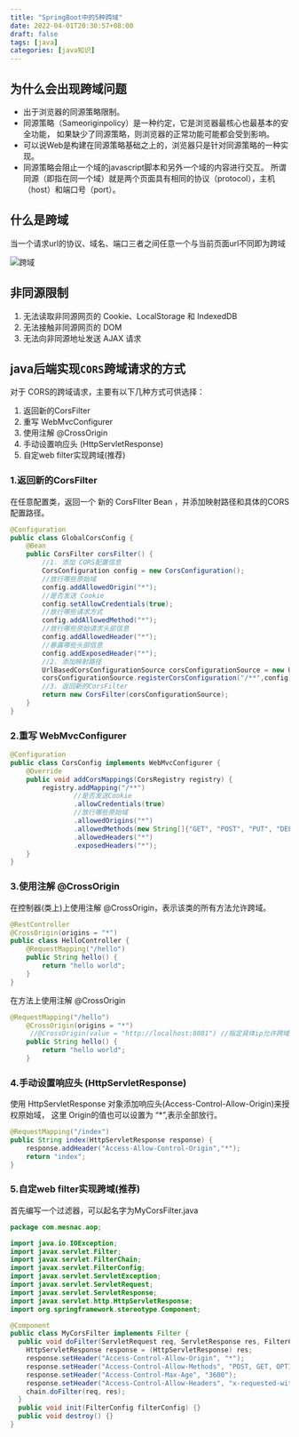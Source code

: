 ```yaml
---
title: "SpringBoot中的5种跨域"
date: 2022-04-01T20:30:57+08:00
draft: false
tags: [java]
categories: [java知识]
---
```

## 为什么会出现跨域问题

* 出于浏览器的同源策略限制。
* 同源策略（Sameoriginpolicy）是一种约定，它是浏览器最核心也最基本的安全功能，
如果缺少了同源策略，则浏览器的正常功能可能都会受到影响。 
* 可以说Web是构建在同源策略基础之上的，浏览器只是针对同源策略的一种实现。 
* 同源策略会阻止一个域的javascript脚本和另外一个域的内容进行交互。
所谓同源（即指在同一个域）就是两个页面具有相同的协议（protocol），主机（host）和端口号（port）。

## 什么是跨域

当一个请求url的协议、域名、端口三者之间任意一个与当前页面url不同即为跨域

![跨域](/img/SpringBoot中的5种跨域/1.png)

## 非同源限制

1. 无法读取非同源网页的 Cookie、LocalStorage 和 IndexedDB
2. 无法接触非同源网页的 DOM
3. 无法向非同源地址发送 AJAX 请求

## java后端实现`CORS`跨域请求的方式

对于 CORS的跨域请求，主要有以下几种方式可供选择：

1. 返回新的CorsFilter
2. 重写 WebMvcConfigurer
3. 使用注解 @CrossOrigin
4. 手动设置响应头 (HttpServletResponse)
5. 自定web filter实现跨域(推荐)

### 1.返回新的CorsFilter

在任意配置类，返回一个 新的 CorsFIlter Bean ，并添加映射路径和具体的CORS配置路径。

```java
@Configuration
public class GlobalCorsConfig {
    @Bean
    public CorsFilter corsFilter() {
        //1. 添加 CORS配置信息
        CorsConfiguration config = new CorsConfiguration();
        //放行哪些原始域
        config.addAllowedOrigin("*");
        //是否发送 Cookie
        config.setAllowCredentials(true);
        //放行哪些请求方式
        config.addAllowedMethod("*");
        //放行哪些原始请求头部信息
        config.addAllowedHeader("*");
        //暴露哪些头部信息
        config.addExposedHeader("*");
        //2. 添加映射路径
        UrlBasedCorsConfigurationSource corsConfigurationSource = new UrlBasedCorsConfigurationSource();
        corsConfigurationSource.registerCorsConfiguration("/**",config);
        //3. 返回新的CorsFilter
        return new CorsFilter(corsConfigurationSource);
    }
}
```

### 2.重写 WebMvcConfigurer

```java
@Configuration
public class CorsConfig implements WebMvcConfigurer {
    @Override
    public void addCorsMappings(CorsRegistry registry) {
        registry.addMapping("/**")
                //是否发送Cookie
                .allowCredentials(true)
                //放行哪些原始域
                .allowedOrigins("*")
                .allowedMethods(new String[]{"GET", "POST", "PUT", "DELETE"})
                .allowedHeaders("*")
                .exposedHeaders("*");
    }
}
```

### 3.使用注解 @CrossOrigin

在控制器(类上)上使用注解 @CrossOrigin，表示该类的所有方法允许跨域。

```java
@RestController
@CrossOrigin(origins = "*")
public class HelloController {
    @RequestMapping("/hello")
    public String hello() {
        return "hello world";
    }
}
```

在方法上使用注解 @CrossOrigin

```java
@RequestMapping("/hello")
    @CrossOrigin(origins = "*")
     //@CrossOrigin(value = "http://localhost:8081") //指定具体ip允许跨域
    public String hello() {
        return "hello world";
    }
```

### 4.手动设置响应头 (HttpServletResponse)

使用 HttpServletResponse 对象添加响应头(Access-Control-Allow-Origin)来授权原始域，
这里 Origin的值也可以设置为 “*”,表示全部放行。

```java
@RequestMapping("/index")
public String index(HttpServletResponse response) {
    response.addHeader("Access-Allow-Control-Origin","*");
    return "index";
}
```

### 5.自定web filter实现跨域(推荐)

首先编写一个过滤器，可以起名字为MyCorsFilter.java

```java
package com.mesnac.aop;

import java.io.IOException;
import javax.servlet.Filter;
import javax.servlet.FilterChain;
import javax.servlet.FilterConfig;
import javax.servlet.ServletException;
import javax.servlet.ServletRequest;
import javax.servlet.ServletResponse;
import javax.servlet.http.HttpServletResponse;
import org.springframework.stereotype.Component;

@Component
public class MyCorsFilter implements Filter {
  public void doFilter(ServletRequest req, ServletResponse res, FilterChain chain) throws IOException, ServletException {
    HttpServletResponse response = (HttpServletResponse) res;
    response.setHeader("Access-Control-Allow-Origin", "*");
    response.setHeader("Access-Control-Allow-Methods", "POST, GET, OPTIONS, DELETE");
    response.setHeader("Access-Control-Max-Age", "3600");
    response.setHeader("Access-Control-Allow-Headers", "x-requested-with,content-type");
    chain.doFilter(req, res);
  }
  public void init(FilterConfig filterConfig) {}
  public void destroy() {}
}
```
